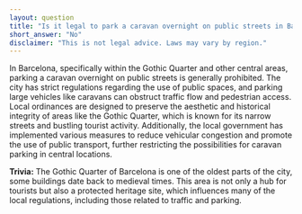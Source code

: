 ```yaml
---
layout: question
title: "Is it legal to park a caravan overnight on public streets in Barcelona's Gothic Quarter?"
short_answer: "No"
disclaimer: "This is not legal advice. Laws may vary by region."
---
```


In Barcelona, specifically within the Gothic Quarter and other central areas, parking a caravan overnight on public streets is generally prohibited. The city has strict regulations regarding the use of public spaces, and parking large vehicles like caravans can obstruct traffic flow and pedestrian access. Local ordinances are designed to preserve the aesthetic and historical integrity of areas like the Gothic Quarter, which is known for its narrow streets and bustling tourist activity. Additionally, the local government has implemented various measures to reduce vehicular congestion and promote the use of public transport, further restricting the possibilities for caravan parking in central locations.

**Trivia:** The Gothic Quarter of Barcelona is one of the oldest parts of the city, some buildings date back to medieval times. This area is not only a hub for tourists but also a protected heritage site, which influences many of the local regulations, including those related to traffic and parking.
